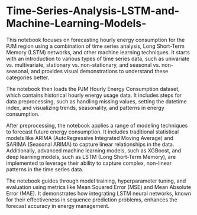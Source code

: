 # Time-Series-Analysis-LSTM-and-Machine-Learning-Models-


This notebook focuses on forecasting hourly energy consumption for the PJM region using a combination of time series analysis, Long Short-Term Memory (LSTM) networks, and other machine learning techniques. It starts with an introduction to various types of time series data, such as univariate vs. multivariate, stationary vs. non-stationary, and seasonal vs. non-seasonal, and provides visual demonstrations to understand these categories better.

The notebook then loads the PJM Hourly Energy Consumption dataset, which contains historical hourly energy usage data. It includes steps for data preprocessing, such as handling missing values, setting the datetime index, and visualizing trends, seasonality, and patterns in energy consumption.

After preprocessing, the notebook applies a range of modeling techniques to forecast future energy consumption. It includes traditional statistical models like ARIMA (AutoRegressive Integrated Moving Average) and SARIMA (Seasonal ARIMA) to capture linear relationships in the data. Additionally, advanced machine learning models, such as XGBoost, and deep learning models, such as LSTM (Long Short-Term Memory), are implemented to leverage their ability to capture complex, non-linear patterns in the time series data.

The notebook guides through model training, hyperparameter tuning, and evaluation using metrics like Mean Squared Error (MSE) and Mean Absolute Error (MAE). It demonstrates how integrating LSTM neural networks, known for their effectiveness in sequence prediction problems, enhances the forecast accuracy in energy management.
